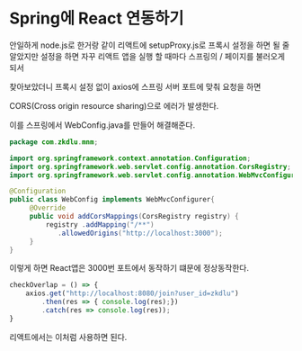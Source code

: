 # Spring에 React 연동하기

안일하게 node.js로 한거랑 같이 리액트에 setupProxy.js로 프록시 설정을 하면 될 줄 알았지만 설정을 하면 자꾸 리액트 앱을 실행 할 때마다 스프링의 / 페이지를 불러오게 되서

찾아보았더니 프록시 설정 없이 axios에 스프링 서버 포트에 맞춰 요청을 하면 

CORS(Cross origin resource sharing)으로 에러가 발생한다. 

이를 스프링에서 WebConfig.java를 만들어 해결해준다.



```java
package com.zkdlu.mnm;

import org.springframework.context.annotation.Configuration;
import org.springframework.web.servlet.config.annotation.CorsRegistry;
import org.springframework.web.servlet.config.annotation.WebMvcConfigurer;

@Configuration
public class WebConfig implements WebMvcConfigurer{
	 @Override 
	 public void addCorsMappings(CorsRegistry registry) { 
		 registry .addMapping("/**") 
		 	.allowedOrigins("http://localhost:3000");
	 }
}
```



이렇게 하면 React앱은 3000번 포트에서 동작하기 떄문에 정상동작한다.

```js
checkOverlap = () => {
    axios.get("http://localhost:8080/join?user_id=zkdlu") 
        .then(res => { console.log(res);}) 
        .catch(res => console.log(res));
}
```

리액트에서는 이처럼 사용하면 된다.